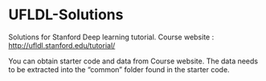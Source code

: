 # UFLDL-Solutions

Solutions for Stanford Deep learning tutorial.
Course website : http://ufldl.stanford.edu/tutorial/

You can obtain starter code and data from Course website.
The data needs to be extracted into the “common” folder found in the starter code.

